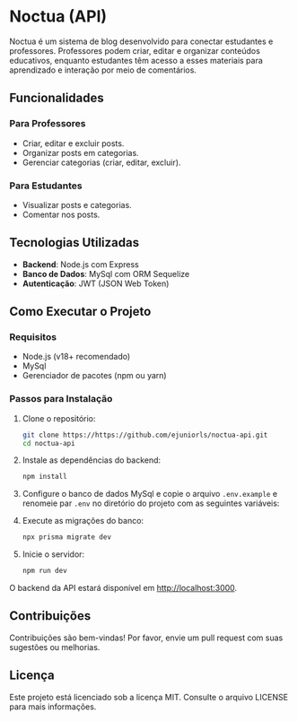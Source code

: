 # Noctua (API)

Noctua é um sistema de blog desenvolvido para conectar estudantes e professores.
Professores podem criar, editar e organizar conteúdos educativos, enquanto estudantes têm acesso a esses materiais para aprendizado e interação por meio de comentários.

## Funcionalidades

### Para Professores

- Criar, editar e excluir posts.
- Organizar posts em categorias.
- Gerenciar categorias (criar, editar, excluir).

### Para Estudantes

- Visualizar posts e categorias.
- Comentar nos posts.

## Tecnologias Utilizadas

- **Backend**: Node.js com Express
- **Banco de Dados**: MySql com ORM Sequelize
- **Autenticação**: JWT (JSON Web Token)

## Como Executar o Projeto

### Requisitos

- Node.js (v18+ recomendado)
- MySql
- Gerenciador de pacotes (npm ou yarn)

### Passos para Instalação

1. Clone o repositório:
   ```bash
   git clone https://https://github.com/ejuniorls/noctua-api.git
   cd noctua-api
   ```
2. Instale as dependências do backend:
   ```bash
   npm install
   ```
3. Configure o banco de dados MySql e copie o arquivo `.env.example` e renomeie par `.env` no diretório do projeto com as seguintes variáveis:

4. Execute as migrações do banco:
   ```bash
   npx prisma migrate dev
   ```
5. Inicie o servidor:
   ```bash
   npm run dev
   ```

O backend da API estará disponível em [http://localhost:3000](http://localhost:3000).

## Contribuições

Contribuições são bem-vindas! Por favor, envie um pull request com suas sugestões ou melhorias.

## Licença

Este projeto está licenciado sob a licença MIT. Consulte o arquivo LICENSE para mais informações.

